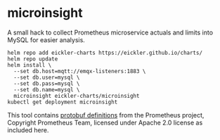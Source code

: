 # microinsight

A small hack to collect Prometheus microservice actuals and limits into MySQL for easier analysis.

```
helm repo add eickler-charts https://eickler.github.io/charts/
helm repo update
helm install \
  --set db.host=mqtt://emqx-listeners:1883 \
  --set db.user=mysql \
  --set db.pass=mysql \
  --set db.name=mysql \
  microinsight eickler-charts/microinsight
kubectl get deployment microinsight
```

This tool contains [protobuf definitions](https://github.com/prometheus/prometheus/tree/release-2.53/prompb) from the Prometheus project, Copyright Prometheus Team, licensed under Apache 2.0 license as included here.
